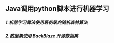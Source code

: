 <!--
 * @Descripttion: 
 * @Version: xxx
 * @Author: WanJu
 * @Date: 2021-05-27 09:30:09
 * @LastEditors: WanJu
 * @LastEditTime: 2021-05-27 09:32:20
-->
## Java调用python脚本进行机器学习
##### 1.机器学习算法使用最初级的随机森林算法
##### 2.数据集使用 BackBlaze 开源数据集
